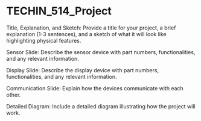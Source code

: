 # TECHIN_514_Project

Title, Explanation, and Sketch: Provide a title for your project, a brief explanation (1-3 sentences), and a sketch of what it will look like highlighting physical features.

Sensor Slide: Describe the sensor device with part numbers, functionalities, and any relevant information.

Display Slide: Describe the display device with part numbers, functionalities, and any relevant information.

Communication Slide: Explain how the devices communicate with each other.

Detailed Diagram: Include a detailed diagram illustrating how the project will work.
